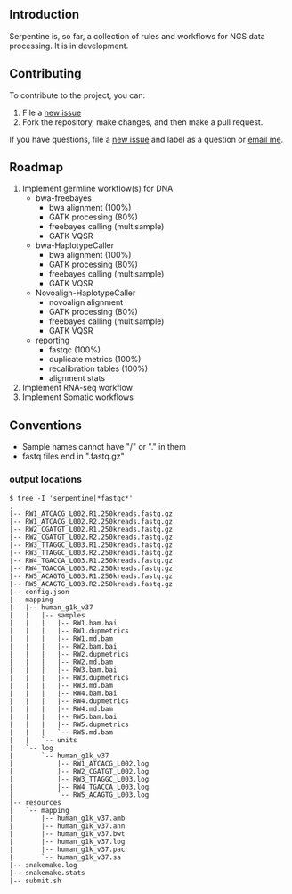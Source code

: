 
## Introduction

Serpentine is, so far, a collection of rules and workflows for NGS data processing.
It is in development.

## Contributing

To contribute to the project, you can:

1. File a [new issue](https://github.com/seandavi/serpentine/issues/new)
2. Fork the repository, make changes, and then make a pull request.

If you have questions, file a [new issue](https://github.com/seandavi/serpentine/issues/new) and label as a question or [email me](mailto:seandavi@gmail.com).


## Roadmap

1. Implement germline workflow(s) for DNA
   - bwa-freebayes
       + bwa alignment (100%)
	   + GATK processing (80%)
	   + freebayes calling (multisample)
	   + GATK VQSR
   - bwa-HaplotypeCaller
       + bwa alignment (100%)
	   + GATK processing (80%)
	   + freebayes calling (multisample)
	   + GATK VQSR
   - Novoalign-HaplotypeCaller
       + novoalign alignment 
	   + GATK processing (80%)
	   + freebayes calling (multisample)
	   + GATK VQSR
   - reporting
       + fastqc (100%)
	   + duplicate metrics (100%)
	   + recalibration tables (100%)
	   + alignment stats
2. Implement RNA-seq workflow
3. Implement Somatic workflows

## Conventions

- Sample names cannot have "/" or "." in them
- fastq files end in ".fastq.gz"

### output locations

```
$ tree -I 'serpentine|*fastqc*'
.
|-- RW1_ATCACG_L002.R1.250kreads.fastq.gz
|-- RW1_ATCACG_L002.R2.250kreads.fastq.gz
|-- RW2_CGATGT_L002.R1.250kreads.fastq.gz
|-- RW2_CGATGT_L002.R2.250kreads.fastq.gz
|-- RW3_TTAGGC_L003.R1.250kreads.fastq.gz
|-- RW3_TTAGGC_L003.R2.250kreads.fastq.gz
|-- RW4_TGACCA_L003.R1.250kreads.fastq.gz
|-- RW4_TGACCA_L003.R2.250kreads.fastq.gz
|-- RW5_ACAGTG_L003.R1.250kreads.fastq.gz
|-- RW5_ACAGTG_L003.R2.250kreads.fastq.gz
|-- config.json
|-- mapping
|   |-- human_g1k_v37
|   |   |-- samples
|   |   |   |-- RW1.bam.bai
|   |   |   |-- RW1.dupmetrics
|   |   |   |-- RW1.md.bam
|   |   |   |-- RW2.bam.bai
|   |   |   |-- RW2.dupmetrics
|   |   |   |-- RW2.md.bam
|   |   |   |-- RW3.bam.bai
|   |   |   |-- RW3.dupmetrics
|   |   |   |-- RW3.md.bam
|   |   |   |-- RW4.bam.bai
|   |   |   |-- RW4.dupmetrics
|   |   |   |-- RW4.md.bam
|   |   |   |-- RW5.bam.bai
|   |   |   |-- RW5.dupmetrics
|   |   |   `-- RW5.md.bam
|   |   `-- units
|   `-- log
|       `-- human_g1k_v37
|           |-- RW1_ATCACG_L002.log
|           |-- RW2_CGATGT_L002.log
|           |-- RW3_TTAGGC_L003.log
|           |-- RW4_TGACCA_L003.log
|           `-- RW5_ACAGTG_L003.log
|-- resources
|   `-- mapping
|       |-- human_g1k_v37.amb
|       |-- human_g1k_v37.ann
|       |-- human_g1k_v37.bwt
|       |-- human_g1k_v37.log
|       |-- human_g1k_v37.pac
|       `-- human_g1k_v37.sa
|-- snakemake.log
|-- snakemake.stats
|-- submit.sh

```
